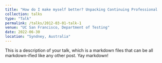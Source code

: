 ```yaml
---
title: "How do I make myself better? Unpacking Continuing Professional Development Outcomes and Approaches for Water Professionals"
collection: talks
type: "Talk"
permalink: /talks/2012-03-01-talk-1
venue: "UC San Francisco, Department of Testing"
date: 2022-06-30
location: "Syndney, Australia"
---
```


This is a description of your talk, which is a markdown files that can be all markdown-ified like any other post. Yay markdown!
